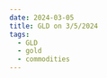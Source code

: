 ```yaml
---
date: 2024-03-05
title: GLD on 3/5/2024
tags: 
  - GLD
  - gold
  - commodities
---
```

<div class="post">
<snapshot-grid 
    :reports="['2024/03/04/CTA/gold', '2024/03/05/CTA/gold', '2024/03/05/MTP/GLD']"
    chart="2024/03/05/Chart/GLD"
/>
<p>

</p>
<p>

</p>
</div>